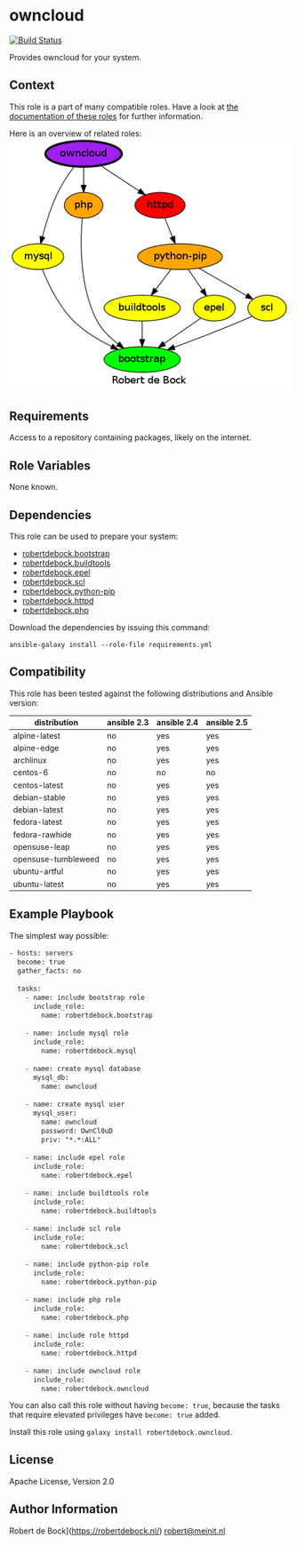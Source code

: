 owncloud
=========

[![Build Status](https://travis-ci.org/robertdebock/ansible-role-owncloud.svg?branch=master)](https://travis-ci.org/robertdebock/ansible-role-owncloud)

Provides owncloud for your system.

Context
-------
This role is a part of many compatible roles. Have a look at [the documentation of these roles](https://robertdebock.nl/) for further information.

Here is an overview of related roles:
![dependencies](https://raw.githubusercontent.com/robertdebock/drawings/artifacts/owncloud.png "Dependency")

Requirements
------------

Access to a repository containing packages, likely on the internet.

Role Variables
--------------

None known.

Dependencies
------------

This role can be used to prepare your system:

- [robertdebock.bootstrap](https://travis-ci.org/robertdebock/ansible-role-bootstrap)
- [robertdebock.buildtools](https://travis-ci.org/robertdebock/ansible-role-buildtools)
- [robertdebock.epel](https://travis-ci.org/robertdebock/ansible-role-epel)
- [robertdebock.scl](https://travis-ci.org/robertdebock/ansible-role-scl)
- [robertdebock.python-pip](https://travis-ci.org/robertdebock/ansible-role-python-pip)
- [robertdebock.httpd](https://travis-ci.org/robertdebock/ansible-role-httpd)
- [robertdebock.php](https://travis-ci.org/robertdebock/ansible-role-php)


Download the dependencies by issuing this command:
```
ansible-galaxy install --role-file requirements.yml
```

Compatibility
-------------

This role has been tested against the following distributions and Ansible version:

|distribution|ansible 2.3|ansible 2.4|ansible 2.5|
|------------|-----------|-----------|-----------|
|alpine-latest|no|yes|yes|
|alpine-edge|no|yes|yes|
|archlinux|no|yes|yes|
|centos-6|no|no|no|
|centos-latest|no|yes|yes|
|debian-stable|no|yes|yes|
|debian-latest|no|yes|yes|
|fedora-latest|no|yes|yes|
|fedora-rawhide|no|yes|yes|
|opensuse-leap|no|yes|yes|
|opensuse-tumbleweed|no|yes|yes|
|ubuntu-artful|no|yes|yes|
|ubuntu-latest|no|yes|yes|

Example Playbook
----------------

The simplest way possible:
```
- hosts: servers
  become: true
  gather_facts: no

  tasks:
    - name: include bootstrap role
      include_role:
        name: robertdebock.bootstrap

    - name: include mysql role
      include_role:
        name: robertdebock.mysql

    - name: create mysql database
      mysql_db:
        name: owncloud

    - name: create mysql user
      mysql_user:
        name: owncloud
        password: OwnCl0uD
        priv: "*.*:ALL"

    - name: include epel role
      include_role:
        name: robertdebock.epel

    - name: include buildtools role
      include_role:
        name: robertdebock.buildtools

    - name: include scl role
      include_role:
        name: robertdebock.scl

    - name: include python-pip role
      include_role:
        name: robertdebock.python-pip

    - name: include php role
      include_role:
        name: robertdebock.php

    - name: include role httpd
      include_role:
        name: robertdebock.httpd

    - name: include owncloud role
      include_role:
        name: robertdebock.owncloud
```

You can also call this role without having `become: true`, because the tasks that require elevated privileges have `become: true` added.

Install this role using `galaxy install robertdebock.owncloud`.

License
-------

Apache License, Version 2.0

Author Information
------------------

Robert de Bock](https://robertdebock.nl/) <robert@meinit.nl>
